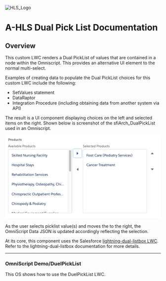 ![HLS_Logo](./images/ahlsbanner.png)

# A-HLS Dual Pick List Documentation

## Overview

This custom LWC renders a Dual PickList of values that are contained in a node within the Omniscript. This provides an alternative UI element to the normal multi-select.  

Examples of creating data to populate the Dual PickList choices for this custom LWC include the following:

- SetValues statement
- DataRaptor
- Integration Procedure (including obtaining data from another system via API)

The result is a UI component displaying choices on the left and selected items on the right. Shown below is screenshot of the sfiArch_DualPickList used in an Omniscript.

![dualPikList](./images/dualPikList.png)

As the user selects picklist value(s) and moves the to the right, the OmniScript Data JSON is updated accordingly reflecting the selection.

At its core, this component uses the Salesforce [lightning-dual-listbox LWC](https://developer.salesforce.com/docs/component-library/bundle/lightning-dual-listbox/example). Refer to the lightning-dual-listbox documentation for more details. 

* * *

### **OmniScript Demo/DuelPickList**

This OS shows how to use the DuelPickList LWC. 
